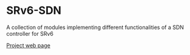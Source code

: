 # SRv6-SDN
A collection of modules implementing different functionalities of a SDN controller for SRv6

[Project web page](https://netgroup.github.io/srv6-sdn/)


